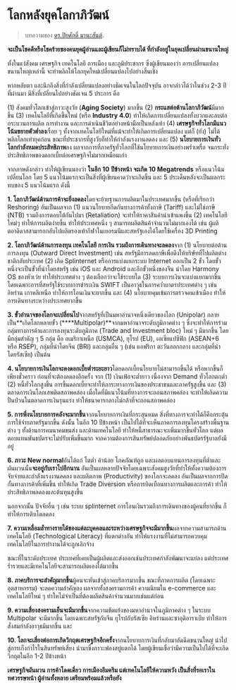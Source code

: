 
# โลกหลังยุคโลกาภิวัฒน์

> บทความของ [ดร.ปิยศักดิ์ มานะสันต์](https://www.bangkokbiznews.com/blog/detail/648626?fbclid=IwAR0U4-6sd5-lLFexDDnt8LmvESI5MnZ-MDr4BlcilLnWt00BJbnNTPZsIWM).



**จะเป็นโชคดีหรือโชคร้ายของคนยุคผู้อ่านและผู้เขียนก็ไม่ทราบได้ ที่กำลังอยู่ในยุคเปลี่ยนผ่านขนานใหญ่**

ทั้งในแง่สังคม เศรษฐกิจ เทคโนโลยี การเมือง และภูมิประชากร ซึ่งผู้เขียนมองว่า การเปลี่ยนแปลงขนานใหญ่เหล่านี้ จะทำพลิกให้โลกยุคใหม่เปลี่ยนแปลงไปอย่างสิ้นเชิง

หากหลับตา และนึกถึงสิ่งที่กำลังเปลี่ยนแปลงอย่างชัดเจนในโลกปัจจุบัน อาจกล่าวได้ว่าในช่วง 2-3 ปีที่ผ่านมา มีสิ่งที่เปลี่ยนไปอย่างชัดเจน 5 ประการ คือ

(1) สังคมทั่วโลกเข้าสู่ภาวะสูงวัย (**Aging Society**) มากขึ้น (2) **กระแสต่อต้านโลกาภิวัฒน์**มีมากขึ้น (3) เทคโนโลยีที่เกิดขึ้นใหม่ (หรือ **Industry 4.0**) ทำให้เกิดการเปลี่ยนแปลงทั้งบวกและลบต่อกระบวนการผลิต การทำงาน และการดำเนินชีวิตอย่างหน้ามือเป็นหลังเท้า (4) **เศรษฐกิจทั่วโลกมีแนวโน้มขยายตัวต่ำลง**เรื่อย ๆ ทั้งจากเทคโนโลยีใหม่ที่แม้จะทำให้เกิดการเปลี่ยนแปลง แต่ก็ (ยัง) ไม่ได้พลิกโลกเท่ายุคก่อน ขณะที่ประชากรที่สูงวัยก็ทำให้กำลังแรงงานลดลง และ (5) **นโยบายการเงินทั่วโลกกำลังหมดประสิทธิภาพ**ลง ผลจากการที่ภาครัฐทั่วโลกที่ใช้นโยบายการเงินอย่างพร่ำเพรื่อ จนกระทั่งประสิทธิภาพของดอกเบี้ยต่อเศรษฐกิจไม่มากเหมือนเก่า

จากภาพดังกล่าว ทำให้ผู้เขียนมองว่า **ในอีก** **10** **ปีข้างหน้า จะเกิด** **10 Megatrends** หรือแนวโน้มเปลี่ยนโลก โดย 5 แนวโน้มแรกจะเป็นสิ่งที่ผู้เขียนคาดว่าจะเกิดขึ้น และ 5 ประเด็นหลังจะเป็นผลกระทบของ 5 แนวโน้มแรก ดังนี้

**1. โลกาภิวัฒน์ด้านการค้าจะยิ่งลดลง**โดยจะย้ายฐานการผลิตมาในประเทศมากขึ้น (หรือที่เรียกว่า Reshoring) อันเป็นผลจาก (1) แนวนโยบายกีดกันทางการค้าทั้งภาษี (Tariff) และไม่ใช่ภาษี (NTB) รวมถึงการตอบโต้กันไปมา (Retaliation) จะทำให้ราคาสินค้านำเข้าแพงขึ้น (2) เทคโนโลยีใหม่ๆ ทำให้การผลิตง่ายขึ้น ทำให้ประเทศหนึ่ง ๆ สามารถผลิตสินค้าจำนวนไม่มากเองได้ เช่น ผู้ผลิตอาดิดาสสามารถกลับไปผลิตรองเท้ากีฬาในเยอรมนีและสหรัฐเองได้โดยใช้เครื่อง 3D Printing

**2. โลกาภิวัฒน์ด้านการลงทุน เทคโนโลยี การเงิน รวมถึงการเดินทางจะลดลง**จาก (1) นโยบายต่อต้านการลงทุน (Outward Direct Investment) เช่น สหรัฐมีการลดภาษีเพื่อดึงให้บริษัทที่ไปผลิตต่างชาติกลับประเทศ (2) เกิด Splinternet หรือการแบ่งแยกระบบ Internet ออกเป็น 2 ขั้ว โดยขั้วหนึ่งจะเป็นขั้วที่นำโดยสหรัฐ เช่น iOS และ Android และอีกขั้วหนึ่งของจีน นำโดย Harmony OS ของหัวเว่ย ทำให้ประเทศต่าง ๆ ต้องเลือกว่าจะใช้ระบบใด (3) ระบบการเงินจะแบ่งแยกมากขึ้น โดยเฉพาะการที่สหรัฐใช้ระบบการชำระเงิน SWIFT เป็นอาวุธในการคว่ำบาตรประเทศต่าง ๆ เช่น อิหร่าน เกาหลีเหนือ ทำให้การโอนเงินจะยากขึ้น และ (4) นโยบายคุมเข้มการตรวจคนเข้าเมือง ทำให้การเดินทางระหว่างประเทศยากขึ้น

**3. ขั้วอำนาจของโลกจะเปลี่ยนไป**จากสหรัฐที่เป็นมหาอำนาจหนึ่งเดียวของโลก (Unipolar) กลายเป็น**เกิดโลกหลายขั้ว (****Multipolar)**จากมหาอำนาจระดับภูมิภาคต่าง ๆ ซึ่งจะทำให้การร่วมกลุ่มทางการค้าและการลงทุนระดับภูมิภาค (Trade and Investment bloc) ใหม่ ๆ มีมากขึ้น โดยมีกลุ่มสำคัญ ๆ 5 กลุ่ม คือ อเมริกาเหนือ (USMCA), ยุโรป (EU), เอเซียแปซิฟิก (ASEAN+6 หรือ RSEP), กลุ่มที่นำโดยจีน (BRI) และกลุ่มอื่น ๆ (เช่น แอฟริกา ตะวันออกกลาง และกลุ่มที่นำโดยรัสเซีย) เป็นต้น

**4. นโยบายการเงินโลกจะคงดอกเบี้ยต่ำระยะยาว**โดยดอกเบี้ยนโยบายไม่สามารถขึ้นได้ หรือหากขึ้นก็เพียงชั่วคราว ก่อนที่จะต้องลดลงอีกครั้ง จาก (1) เงินเฟ้อจะต่ำยาว เนื่องจาก Demand ทั่วโลกตกต่ำ (2) หนี้ทั่วโลกสูงขึ้น การขึ้นดอกเบี้ยจะทำให้ภาระทางการเงินของประชาชนและภาครัฐสูงขึ้น และ (3) ตลาดการเงินโลกเสพติดสภาพคล่อง เมื่อใดที่มีแนวโน้มที่ทางการจะถอนสภาพคล่อง จะทำให้เกิดความปั่นป่วนในตลาดการเงินรุนแรง ทำให้ธนาคารกลางไม่กล้าที่จะถอนสภาพคล่อง

**5. การพึ่งนโยบายการคลังจะมากขึ้น**จากนโยบายการเงินที่กระสุนหมด สิ่งที่ทางการจะทำได้ก็คือกระตุ้นการใช้จ่ายภาครัฐมากขึ้น ดังนั้น ในอีก 10 ปีข้างหน้า เป็นไปได้ที่จะเห็นภาคการลงทุนโครงสร้างพื้นฐานต่าง ๆ ทั้งด้านการคมนาคมขนส่ง และด้านเทคโนโลยี ทำให้หนี้สาธารณะจะเพิ่มมากขึ้นทั่วโลก แต่ผลตอบแทนพันธบัตรจะไม่ปรับเพิ่มขึ้นมาก จากความต้องการสินทรัพย์ปลอดภัยอย่างพันธบัตรรัฐบาลยังมีอยู่

**6. ภาวะ** **New normal**อันได้แก่ โตต่ำ ค้าน้อย โภคภัณฑ์ถูก และผลตอบแทนการลงทุนที่ต่ำและผันผวนนั้น**จะอยู่กับเราไปอีกนาน** อันเป็นผลหลายปัจจัยโดยเฉพาะสังคมสูงวัยที่ทำให้ทั้งความต้องการจับจ่ายและกำลังแรงงานลดลง และผลิตภาพ (Productivity) ของโลกจะลดลง อันเป็นผลจากการปิดกั้นทางการค้าที่เพิ่มขึ้น ทำให้เกิด Trade Diversion หรือการบิดเบือนทางการผลิตและการค้า ทำให้ประสิทธิภาพลดลงและต้นทุนสูงขึ้น

นอกจากนั้น ปัจจัยอื่น ๆ เช่น ระบบ splinternet การโอนเงินรวมถึงการเดินทางของผู้คนที่ยากขึ้น ก็ทำให้การเติบโตลดลง

**7. ความเหลื่อมล้ำทางรายได้ของแต่ละบุคคลและระหว่างเศรษฐกิจจะมีมากขึ้น**ผลจากความสามารถด้านเทคโนโลยี (Technological Literacy) ที่แตกต่างกัน ทำให้แรงงานที่ไม่สามารถควบคุมเทคโนโลยีในการทำงานได้จะถูกเลิกจ้าง

ขณะที่ในระดับประเทศ ประเทศที่เคยเป็นผู้ผลิตและส่งออกเช่นประเทศกำลังพัฒนาจะแย่ลง แต่ประเทศร่ำรวยและมีเทคโนโลยีจะสามารถผลิตเองได้มากขึ้น

**8. ภาคบริการจะสำคัญมากขึ้น**ผู้คนจะหันเข้าสู่ภาคบริการมากขึ้น ขณะที่ภาคการผลิต (โดยเฉพาะอุตสาหกรรม) จะลดความสำคัญลง ผลจากทั้งสงครามการค้า ความนิยมใน e-commerce และเทคโนโลยีใหม่ ๆ ทำใหไม่จำเป็นที่ต้องผลิตสินค้าจำนวนมากเช่นแต่ก่อน

**9. ความเสี่ยงสงครามเย็นจะมีมากขึ้น**จากความขัดแย้งของมหาอำนาจในภูมิภาคต่าง ๆ ในระบบ Multipolar จะมีมากขึ้น โดยเฉพาะสหรัฐกับจีน ยุโรปกับรัสเซีย อิหร่านและซาอุดิอาราเบีย ทำให้การสั่งสมกำลังอาวุธมีมากขึ้น และ

**10. โลกจะเสี่ยงต่อการเกิดวิกฤตเศรษฐกิจอีกครั้ง**จากนโยบายการเงินที่กลับมาอัดฉีดขนานใหญ่ นำไปสู่การเก็งกำไรในสินทรัพย์เสี่ยง นำมาซึ่งภาวะฟองสบู่แตกได้ โดยผู้เขียนเชื่อว่ามีความเป็นไปได้ที่จะเกิดวิกฤตในอีก 1-2 ปีข้างหน้า

**เศรษฐกิจผันผวน การค้าโดดเดี่ยว การเมืองอึมครึม แต่เทคโนโลยีให้ความหวัง เป็นสิ่งที่รอเราในทศวรรษหน้า ผู้อ่านทั้งหลาย เตรียมพร้อมแล้วหรือยัง**
<!--stackedit_data:
eyJoaXN0b3J5IjpbMjEzNTYwMjIxMF19
-->